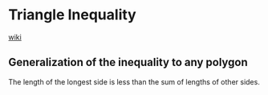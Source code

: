 # Triangle Inequality
[wiki](https://en.wikipedia.org/wiki/Triangle_inequality)

## Generalization of the inequality to any polygon
The length of the longest side is less than the sum of lengths of other sides.
